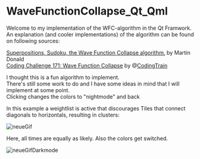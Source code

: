 # WaveFunctionCollapse_Qt_Qml
Welcome to my implementation of the WFC-algorithm in the Qt Framwork.    
An explanation (and cooler implementations) of the algorithm can be found on following sources:  
  
[Superpositions, Sudoku, the Wave Function Collapse algorithm.](https://youtu.be/2SuvO4Gi7uY) by Martin Donald  
[Coding Challenge 171: Wave Function Collapse](https://youtu.be/rI_y2GAlQFM) by @[CodingTrain](https://github.com/CodingTrain/Wave-Function-Collapse)  

I thought this is a fun algorithm to implement.  
There's still some work to do and I have some ideas in mind that I will implement at some point.  
Clicking changes the colors to "nightmode" and back

In this example a weightlist is active that discourages Tiles that connect diagonals to horizontals, resulting in clusters:  

![neueGif](https://user-images.githubusercontent.com/91269094/195852982-0b7a0e67-6e20-4728-a408-97903dcc92cb.gif)

Here, all times are equally as likely. Also the colors get switched.  

![neueGifDarkmode](https://user-images.githubusercontent.com/91269094/195854808-5ca810c9-84cc-413c-9283-e5c0acf74e66.gif)


